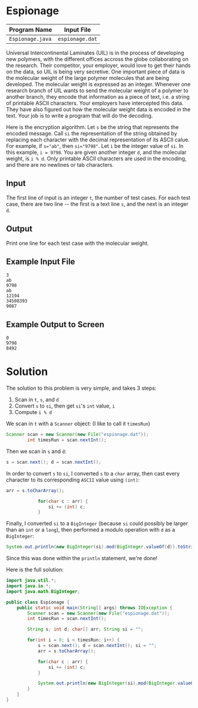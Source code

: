 # Espionage

| Program Name     | Input File      |
|------------------|-----------------|
| `Espionage.java` | `espionage.dat` |

Universal Intercontinental Laminates (UIL) is in the process of developing new polymers, with the different offices accross the globe collaborating on the research. Their competitor, your employer, would love to get their hands on the data, so UIL is being very secretive. One important piece of data is the molecular weight of the large polymer molecules that are being developed. The molecular weight is expressed as an integer. Whenever one research branch of UIL wants to send the molecular weight of a polymer to another branch, they encode that information as a piece of text, i.e. a string of printable ASCII characters. Your employers have intercepted this data. They have also figured out how the molecular weight data is encoded in the text. Your job is to write a program that will do the decoding.

Here is the encryption algorithm. Let `s` be the string that represents the encoded message. Call `si` the representation of the string obtained by replacing each character with the decimal representation of its ASCII calue. For example, if `s="ab"`, then `si="9798"`. Let `i` be the integer value of `si`. In this example, `i = 9798`. You are given another integer `d`, and the molecular weight, is `i % d`. Only printable ASCII characters are used in the encoding, and there are no newlines or tab characters.

## Input
The first line of input is an integer `t`, the number of test cases.
For each test case, there are two line -- the first is a text line `s`, and the next is an integer `d`.

## Output
Print one line for each test case with the molecular weight.

## Example Input File
```shell
3
ab
9798
ab
12194
34508393
9087
```

## Example Output to Screen
```shell
0
9798
8492
```

# Solution
The solution to this problem is very simple, and takes 3 steps:

1. Scan in `t`, `s`, and `d`
2. Convert `s` to `si`, then get `si`'s `int` value, `i`
3. Compute `i % d`

We scan in `t` with a `Scanner` object: (I like to call it `timesRun`)
```java
Scanner scan = new Scanner(new File("espionage.dat"));
        int timesRun = scan.nextInt();
```

Then we scan in `s` and `d`:
```java
s = scan.next(); d = scan.nextInt();
```

In order to convert `s` to `si`, I converted `s` to a `char` array, then cast every character to its corresponding `ASCII` value using `(int)`:
```java
arr = s.toCharArray();

            for(char c : arr) {
                si += (int) c;
            }
```

Finally, I converted `si` to a `BigInteger` (because `si` could possibly be larger than an `int` or a `long`), then performed a modulo operation with `d` as a `BigInteger`:
```java
System.out.println(new BigInteger(si).mod(BigInteger.valueOf(d)).toString());
```
Since this was done within the `println` statement, we're done!

Here is the full solution:
```java
import java.util.*;
import java.io.*;
import java.math.BigInteger;

public class Espionage {
    public static void main(String[] args) throws IOException {
        Scanner scan = new Scanner(new File("espionage.dat"));
        int timesRun = scan.nextInt();

        String s; int d; char[] arr; String si = "";

        for(int i = 0; i < timesRun; i++) {
            s = scan.next(); d = scan.nextInt(); si = "";
            arr = s.toCharArray();

            for(char c : arr) {
                si += (int) c;
            }

            System.out.println(new BigInteger(si).mod(BigInteger.valueOf(d)).toString());
        }
    }
}
```
